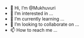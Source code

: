 - 👋 Hi, I’m @Mukhuvuri
- 👀 I’m interested in ...
- 🌱 I’m currently learning ...
- 💞️ I’m looking to collaborate on ...
- 📫 How to reach me ...

<!---
Mukhuvuri/Mukhuvuri is a ✨ special ✨ repository because its `README.md` (this file) appears on your GitHub profile.
You can click the Preview link to take a look at your changes.
--->

